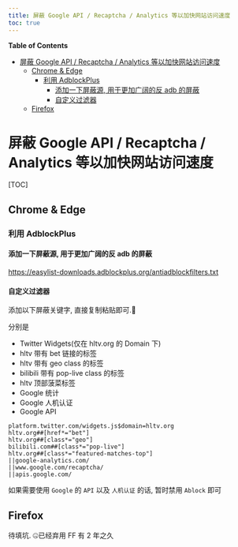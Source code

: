 ```yaml
---
title: 屏蔽 Google API / Recaptcha / Analytics 等以加快网站访问速度
toc: true
---
```


<!-- START doctoc generated TOC please keep comment here to allow auto update -->
<!-- DON'T EDIT THIS SECTION, INSTEAD RE-RUN doctoc TO UPDATE -->
**Table of Contents**

- [屏蔽 Google API / Recaptcha / Analytics 等以加快网站访问速度](#屏蔽-google-api--recaptcha--analytics-等以加快网站访问速度)
  - [Chrome & Edge](#chrome--edge)
    - [利用 AdblockPlus](#利用-adblockplus)
      - [添加一下屏蔽源, 用于更加广阔的反 adb 的屏蔽](#添加一下屏蔽源-用于更加广阔的反-adb-的屏蔽)
      - [自定义过滤器](#自定义过滤器)
  - [Firefox](#firefox)

<!-- END doctoc generated TOC please keep comment here to allow auto update -->


# 屏蔽 Google API / Recaptcha / Analytics 等以加快网站访问速度

[TOC]

## Chrome & Edge

### 利用 AdblockPlus

#### 添加一下屏蔽源, 用于更加广阔的反 adb 的屏蔽

https://easylist-downloads.adblockplus.org/antiadblockfilters.txt

#### 自定义过滤器

添加以下屏蔽关键字, 直接复制粘贴即可.🎉

分别是

- Twitter Widgets(仅在 hltv.org 的 Domain 下)
- hltv 带有 bet 链接的标签
- hltv 带有 geo class 的标签
- bilibili 带有 pop-live class 的标签
- hltv 顶部菠菜标签
- Google 统计
- Google 人机认证
- Google API

```
platform.twitter.com/widgets.js$domain=hltv.org
hltv.org##[href*="bet"]
hltv.org##[class*="geo"]
bilibili.com##[class*="pop-live"]
hltv.org##[class*="featured-matches-top"]
||google-analytics.com/
||www.google.com/recaptcha/
||apis.google.com/
```

如果需要使用 `Google` 的 `API` 以及 `人机认证` 的话, 暂时禁用 `Ablock` 即可

## Firefox

待填坑. 🤐已经弃用 FF 有 2 年之久
